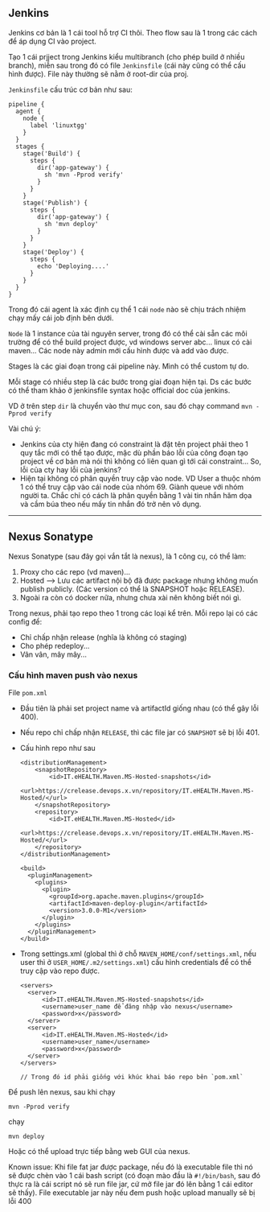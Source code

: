 ## Jenkins

Jenkins cơ bản là 1 cái tool hỗ trợ CI thôi. Theo flow sau là 1 trong các cách để áp dụng CI vào project.

Tạo 1 cái prjject trong Jenkins kiểu multibranch (cho phép build ở nhiều branch), miễn sau trong đó có file `Jenkinsfile` (cái này cũng có thể cấu hình được). File này thường sẽ nằm ở root-dir của proj.

`Jenkinsfile` cấu trúc cơ bản như sau:

    pipeline {
      agent {
        node {
          label 'linuxtgg'
        }
      }
      stages {
        stage('Build') {
          steps {
            dir('app-gateway') {
              sh 'mvn -Pprod verify'
            }
          }
        }
        stage('Publish') {
          steps {
            dir('app-gateway') {
              sh 'mvn deploy'
            }
          }
        }
        stage('Deploy') {
          steps {
            echo 'Deploying....'
          }
        }
      }
    }

Trong đó cái agent là xác định cụ thể 1 cái `node` nào sẽ chịu trách nhiệm chạy mấy cái job định bên dưới.

`Node` là 1 instance của tài nguyên server, trong đó có thể cài sẵn các môi trường để có thể build project được, vd windows server abc... linux có cài maven... Các node này admin mới cấu hình được và add vào được.

Stages là các giai đoạn trong cái pipeline này. Mình có thể custom tự do.

Mỗi stage có nhiều step là các bước trong giai đoạn hiện tại. Ds các bước có thể tham khảo ở jenkinsfile syntax hoặc official doc của jenkins.

VD ở trên step `dir` là chuyển vào thư mục con, sau đó chạy command `mvn -Pprod verify`

Vài chú ý:

- Jenkins của cty hiện đang có constraint là đặt tên project phải theo 1 quy tắc mới có thể tạo được, mặc dù phần báo lỗi của công đoạn tạo project về cơ bản mà nói thì không có liên quan gì tới cái constraint... So, lỗi của cty hay lỗi của jenkins?
- Hiện tại không có phân quyền truy cập vào node. VD User a thuộc nhóm 1 có thể truy cập vào cái node của nhóm 69. Giành queue với nhóm người ta. Chắc chỉ có cách là phân quyền bằng 1 vài tin nhắn hăm dọa và cầm búa theo nếu mấy tin nhắn đó trở nên vô dụng.

---

## Nexus Sonatype

Nexus Sonatype (sau đây gọi vắn tắt là nexus), là 1 công cụ, có thể làm:

1. Proxy cho các repo (vd maven)...
2. Hosted --> Lưu các artifact nội bộ đã được package nhưng không muốn publish publicly. (Các version có thể là SNAPSHOT hoặc RELEASE).
3. Ngoài ra còn có docker nữa, nhưng chưa xài nên không biết nói gì.

Trong nexus, phải tạo repo theo 1 trong các loại kể trên. Mỗi repo lại có các config để:

- Chỉ chấp nhận release (nghĩa là không có staging)
- Cho phép redeploy...
- Vân vân, mây mây...

### Cấu hình maven push vào nexus

File `pom.xml`

- Đầu tiên là phải set project name và artifactId giống nhau (có thể gây lỗi 400).
- Nếu repo chỉ chấp nhận `RELEASE`, thì các file jar có `SNAPSHOT` sẽ bị lỗi 401.
- Cấu hình repo như sau

      <distributionManagement>
          <snapshotRepository>
              <id>IT.eHEALTH.Maven.MS-Hosted-snapshots</id>
              <url>https://crelease.devops.x.vn/repository/IT.eHEALTH.Maven.MS-Hosted/</url>
          </snapshotRepository>
          <repository>
              <id>IT.eHEALTH.Maven.MS-Hosted</id>
              <url>https://crelease.devops.x.vn/repository/IT.eHEALTH.Maven.MS-Hosted/</url>
          </repository>
      </distributionManagement>

      <build>
        <pluginManagement>
          <plugins>
            <plugin>
              <groupId>org.apache.maven.plugins</groupId>
              <artifactId>maven-deploy-plugin</artifactId>
              <version>3.0.0-M1</version>
            </plugin>
          </plugins>
        </pluginManagement>
      </build>

- Trong settings.xml (global thì ở chỗ `MAVEN_HOME/conf/settings.xml`, nếu user thì ở `USER_HOME/.m2/settings.xml`) cấu hình credentials để có thể truy cập vào repo được.

      <servers>
        <server>
            <id>IT.eHEALTH.Maven.MS-Hosted-snapshots</id>
            <username>user_name để đăng nhập vào nexus</username>
            <password>x</password>
        </server>
        <server>
            <id>IT.eHEALTH.Maven.MS-Hosted</id>
            <username>user_name</username>
            <password>x</password>
        </server>
      </servers>

      // Trong đó id phải giống với khúc khai báo repo bên `pom.xml`

Để push lên nexus, sau khi chạy

    mvn -Pprod verify

chạy

    mvn deploy

Hoặc có thể upload trực tiếp bằng web GUI của nexus.

Known issue: Khi file fat jar được package, nếu đó là executable file thì nó sẽ được chèn vào 1 cái bash script (có đoạn mào đầu là `#!/bin/bash`, sau đó thực ra là cái script nó sẽ run file jar, cứ mở file jar đó lên bằng 1 cái editor sẽ thấy). File executable jar này nếu đem push hoặc upload manually sẽ bị lỗi 400
